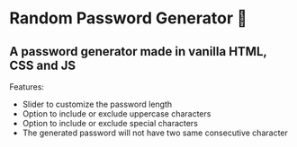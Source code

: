 # __Random Password Generator__ 🔑
## A password generator made in vanilla HTML, CSS and JS
Features:
* Slider to customize the password length
* Option to include or exclude uppercase characters
* Option to include or exclude special characters
* The generated password will not have two same consecutive character
